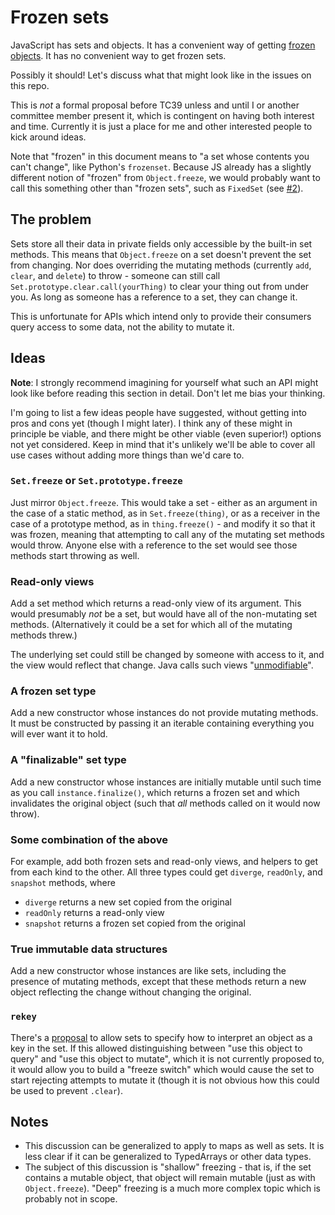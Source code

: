 # Frozen sets

JavaScript has sets and objects. It has a convenient way of getting [frozen objects](https://developer.mozilla.org/en-US/docs/Web/JavaScript/Reference/Global_Objects/Object/freeze). It has no convenient way to get frozen sets.

Possibly it should! Let's discuss what that might look like in the issues on this repo.

This is _not_ a formal proposal before TC39 unless and until I or another committee member present it, which is contingent on having both interest and time. Currently it is just a place for me and other interested people to kick around ideas.

Note that "frozen" in this document means to "a set whose contents you can't change", like Python's `frozenset`. Because JS already has a slightly different notion of "frozen" from `Object.freeze`, we would probably want to call this something other than "frozen sets", such as `FixedSet` (see [#2](https://github.com/bakkot/proposal-frozen-set/issues/2)).


## The problem

Sets store all their data in private fields only accessible by the built-in set methods. This means that `Object.freeze` on a set doesn't prevent the set from changing. Nor does overriding the mutating methods (currently `add`, `clear`, and `delete`) to throw - someone can still call `Set.prototype.clear.call(yourThing)` to clear your thing out from under you. As long as someone has a reference to a set, they can change it.

This is unfortunate for APIs which intend only to provide their consumers query access to some data, not the ability to mutate it.


## Ideas

**Note**: I strongly recommend imagining for yourself what such an API might look like before reading this section in detail. Don't let me bias your thinking.

I'm going to list a few ideas people have suggested, without getting into pros and cons yet (though I might later). I think any of these might in principle be viable, and there might be other viable (even superior!) options not yet considered. Keep in mind that it's unlikely we'll be able to cover all use cases without adding more things than we'd care to.


### `Set.freeze` or `Set.prototype.freeze`

Just mirror `Object.freeze`. This would take a set - either as an argument in the case of a static method, as in `Set.freeze(thing)`, or as a receiver in the case of a prototype method, as in `thing.freeze()` - and modify it so that it was frozen, meaning that attempting to call any of the mutating set methods would throw. Anyone else with a reference to the set would see those methods start throwing as well.


### Read-only views

Add a set method which returns a read-only view of its argument. This would presumably _not_ be a set, but would have all of the non-mutating set methods. (Alternatively it could be a set for which all of the mutating methods threw.)

The underlying set could still be changed by someone with access to it, and the view would reflect that change. Java calls such views "[unmodifiable](https://docs.oracle.com/javase/8/docs/technotes/guides/collections/overview.html)".


### A frozen set type

Add a new constructor whose instances do not provide mutating methods. It must be constructed by passing it an iterable containing everything you will ever want it to hold.


### A "finalizable" set type

Add a new constructor whose instances are initially mutable until such time as you call `instance.finalize()`, which returns a frozen set and which invalidates the original object (such that _all_ methods called on it would now throw).


### Some combination of the above

For example, add both frozen sets and read-only views, and helpers to get from each kind to the other. All three types could get `diverge`, `readOnly`, and `snapshot` methods, where 

- `diverge` returns a new set copied from the original
- `readOnly` returns a read-only view
- `snapshot` returns a frozen set copied from the original


### True immutable data structures

Add a new constructor whose instances are like sets, including the presence of mutating methods, except that these methods return a new object reflecting the change without changing the original.


### `rekey`

There's a [proposal](https://github.com/bmeck/proposal-richer-keys/tree/master/collection-rekey) to allow sets to specify how to interpret an object as a key in the set. If this allowed distinguishing between "use this object to query" and "use this object to mutate", which it is not currently proposed to, it would allow you to build a "freeze switch" which would cause the set to start rejecting attempts to mutate it (though it is not obvious how this could be used to prevent `.clear`).


## Notes

- This discussion can be generalized to apply to maps as well as sets. It is less clear if it can be generalized to TypedArrays or other data types.
- The subject of this discussion is "shallow" freezing - that is, if the set contains a mutable object, that object will remain mutable (just as with `Object.freeze`). "Deep" freezing is a much more complex topic which is probably not in scope.
